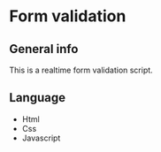 # Form validation
## General info
This is a realtime form validation script. 

## Language
* Html
* Css
* Javascript
